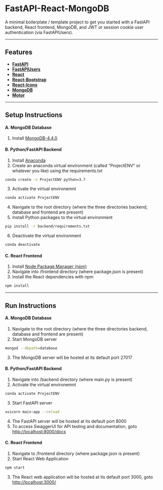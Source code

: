 # FastAPI-React-MongoDB
A minimal boilerplate / template project to get you started with a FastAPI backend, React frontend, MongoDB, and JWT or session cookie user authentication (via FastAPIUsers).

<hr>

## Features
- **[FastAPI](https://github.com/tiangolo/fastapi)** 
- **[FastAPIUsers](https://github.com/frankie567/fastapi-users)** 
- **[React](https://reactjs.org/)**
- **[React-Bootstrap](https://github.com/react-bootstrap/react-bootstrap)**
- **[React-Icons](https://github.com/react-icons/react-icons)**
- **[MongoDB](https://github.com/mongodb/mongo)**
- **[Motor](https://github.com/mongodb/motor)**

<hr>

## Setup Instructions
#### A. MongoDB Database
1. Install [MongoDB-4.4.0](https://docs.mongodb.com/manual/installation/)

#### B. Python/FastAPI Backend
1. Install [Anaconda](https://docs.anaconda.com/anaconda/install/)
2. Create an anaconda virtual environment (called "ProjectENV" or whatever you like) using the requirements.txt
```bash
conda create -n ProjectENV python=3.7
```
3. Activate the virtual environemnt
```bash
conda activate ProjectENV
```
4. Navigate to the root directory (where the three directories backend, database and frontend are present)
5. Install Python packages to the virtual environment
```bash
pip install -r backend/requirements.txt 
```      
6. Deactivate the virtual environment
```bash
conda deactivate
```

#### C. React Frontend
1. Install [Node Package Manager (npm)](https://www.npmjs.com/get-npm)
2. Navigate into /frontend directory (where package.json is present)
3. Install the React dependencies with npm
```bash
npm install
```

<hr>

## Run Instructions
#### A. MongoDB Database
1. Navigate to the root directory (where the three directories backend, database and frontend are present)
2. Start MongoDB server
```bash
mongod --dbpath=database
 ```
3. The MongoDB server will be hosted at its default port 27017
#### B. Python/FastAPI Backend
1. Navigate into /backend directory (where main.py is present)
2. Activate the virtual environemnt
```bash
conda activate ProjectENV
```
3. Start FastAPI server
```bash
uvicorn main:app --reload
``` 
4. The FastAPI server will be hosted at its default port 8000
5. To access SwaggerUI for API testing and documentation, goto [http://localhost:8000/docs](http://localhost:8000/docs)
#### C. React Frontend
1. Navigate to /frontend directory (where package.json is present)
2. Start React Web Application
```bash
npm start
```
3. The React web application will be hosted at its default port 3000, goto [http://localhost:3000/](http://localhost:3000/)
